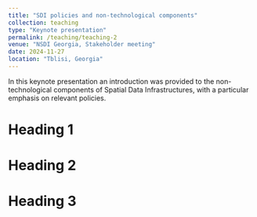 ```yaml
---
title: "SDI policies and non-technological components"
collection: teaching
type: "Keynote presentation"
permalink: /teaching/teaching-2
venue: "NSDI Georgia, Stakeholder meeting"
date: 2024-11-27
location: "Tblisi, Georgia"
---
```


In this keynote presentation an introduction was provided to the non-technological components of Spatial Data Infrastructures, with a particular emphasis on relevant policies. 

Heading 1
======

Heading 2
======

Heading 3
======
